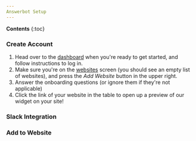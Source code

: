 ```yaml
---
Answerbot Setup
---
```


**Contents**
{:toc}

### Create Account

1. Head over to the [dashboard](https://dashboard.answerbot.app) when you're ready to get started, and follow instructions to log in. 
2. Make sure you're on the [websites](https://dashboard.answerbot.app/websites) screen (you should see an empty list of websites), and press the *Add Website* button in the upper right.
3. Answer the onboarding questions (or ignore them if they're not applicable) 
4. Click the link of your website in the table to open up a preview of our widget on your site!

### Slack Integration 



### Add to Website

